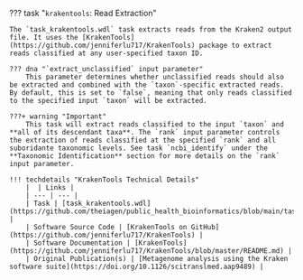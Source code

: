 ??? task "`krakentools`: Read Extraction"

    The `task_krakentools.wdl` task extracts reads from the Kraken2 output file. It uses the [KrakenTools](https://github.com/jenniferlu717/KrakenTools) package to extract reads classified at any user-specified taxon ID.

<!-- if: theiaviral -->
    ??? dna "`extract_unclassified` input parameter"
        This parameter determines whether unclassified reads should also be extracted and combined with the `taxon`-specific extracted reads. By default, this is set to `false`, meaning that only reads classified to the specified input `taxon` will be extracted.

    ???+ warning "Important"
        This task will extract reads classified to the input `taxon` and **all of its descendant taxa**. The `rank` input parameter controls the extraction of reads classified at the specified `rank` and all suboridante taxonomic levels. See task `ncbi_identify` under the **Taxonomic Identification** section for more details on the `rank` input parameter.
<!-- endif -->

    !!! techdetails "KrakenTools Technical Details"
        |  | Links |
        | --- | --- |
        | Task | [task_krakentools.wdl](https://github.com/theiagen/public_health_bioinformatics/blob/main/tasks/taxon_id/task_krakentools.wdl) |
        | Software Source Code | [KrakenTools on GitHub](https://github.com/jenniferlu717/KrakenTools) |
        | Software Documentation | [KrakenTools](https://github.com/jenniferlu717/KrakenTools/blob/master/README.md) |
        | Original Publication(s) | [Metagenome analysis using the Kraken software suite](https://doi.org/10.1126/scitranslmed.aap9489) |